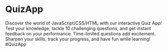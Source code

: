 # QuizApp
Discover the world of JavaScript/CSS/HTML with our interactive Quiz App! Test your knowledge, tackle 10 challenging questions, and get instant feedback on your performance. Time-limited questions add excitement. Sharpen your skills, track your progress, and have fun while learning! #QuizApp
